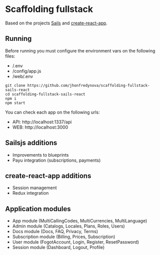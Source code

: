 # Scaffolding fullstack

Based on the projects [Sails](http://sailsjs.org) and [create-react-app](https://github.com/facebook/create-react-app).

## Running

Before running you must configure the environment vars on the following files:
- /.env
- /config/app.js
- /web/.env

```
git clone https://github.com/jhonfredynova/scaffolding-fullstack-sails-react
cd scaffolding-fullstack-sails-react
npm i
npm start
```
You can check each app on the following urls:
- API: http://localhost:1337/api
- WEB: http://localhost:3000

## Sailsjs additions
- Improvements to blueprints
- Payu integration (subscriptions, payments)

## create-react-app additions
- Session management
- Redux integration

## Application modules
- App module (MultiCallingCodes, MultiCurrencies, MultiLanguage)
- Admin module (Catalogs, Locales, Plans, Roles, Users)
- Docs module (Docs, FAQ, Privacy, Terms)
- Subscription module (Billing, Prices, Subscription)
- User module (FogotAccount, Login, Register, ResetPassword)
- Session module (Dashboard, Logout, Profile)
